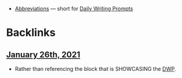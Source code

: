 - [Abbreviations](<Abbreviations.md>) — short for [Daily Writing Prompts](<Daily Writing Prompts.md>)

# Backlinks
## [January 26th, 2021](<January 26th, 2021.md>)
- Rather than referencing the block that is SHOWCASING the [DWP](<DWP.md>).

